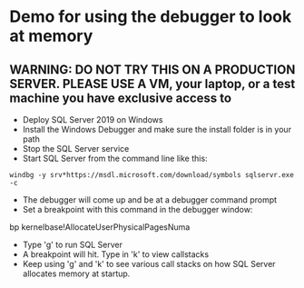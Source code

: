 # Demo for using the debugger to look at memory

## WARNING: DO NOT TRY THIS ON A PRODUCTION SERVER. PLEASE USE A VM, your laptop, or a test machine you have exclusive access to

- Deploy SQL Server 2019 on Windows
- Install the Windows Debugger and make sure the install folder is in your path
- Stop the SQL Server service
- Start SQL Server from the command line like this:

`windbg -y srv*https://msdl.microsoft.com/download/symbols sqlservr.exe -c`

- The debugger will come up and be at a debugger command prompt
- Set a breakpoint with this command in the debugger window:

bp kernelbase!AllocateUserPhysicalPagesNuma

- Type 'g' to run SQL Server
- A breakpoint will hit. Type in 'k' to view callstacks
- Keep using 'g' and 'k' to see various call stacks on how SQL Server allocates memory at startup.